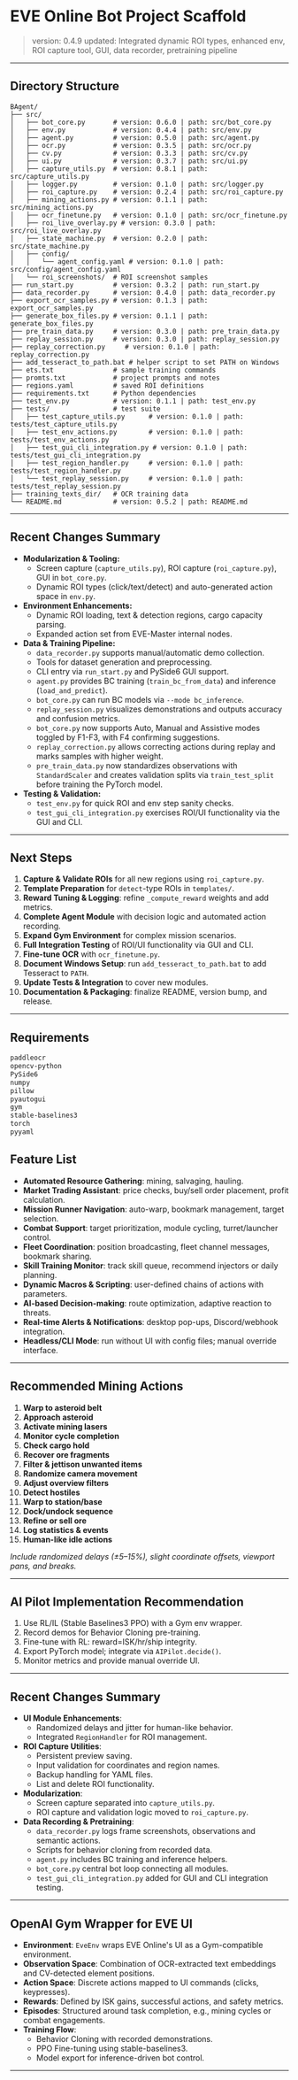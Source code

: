 # EVE Online Bot Project Scaffold

> version: 0.4.9
> updated: Integrated dynamic ROI types, enhanced env, ROI capture tool, GUI, data recorder, pretraining pipeline

---

## Directory Structure
```
BAgent/
├── src/
│   ├── bot_core.py       # version: 0.6.0 | path: src/bot_core.py
│   ├── env.py            # version: 0.4.4 | path: src/env.py
│   ├── agent.py          # version: 0.5.0 | path: src/agent.py
│   ├── ocr.py            # version: 0.3.5 | path: src/ocr.py
│   ├── cv.py             # version: 0.3.3 | path: src/cv.py
│   ├── ui.py             # version: 0.3.7 | path: src/ui.py  
│   ├── capture_utils.py  # version: 0.8.1 | path: src/capture_utils.py
│   ├── logger.py         # version: 0.1.0 | path: src/logger.py
│   ├── roi_capture.py    # version: 0.2.4 | path: src/roi_capture.py
│   ├── mining_actions.py # version: 0.1.1 | path: src/mining_actions.py
│   ├── ocr_finetune.py   # version: 0.1.0 | path: src/ocr_finetune.py
│   ├── roi_live_overlay.py # version: 0.3.0 | path: src/roi_live_overlay.py
│   ├── state_machine.py  # version: 0.2.0 | path: src/state_machine.py
│   ├── config/
│   │   └── agent_config.yaml # version: 0.1.0 | path: src/config/agent_config.yaml
│   └── roi_screenshots/  # ROI screenshot samples
├── run_start.py          # version: 0.3.2 | path: run_start.py
├── data_recorder.py      # version: 0.4.0 | path: data_recorder.py
├── export_ocr_samples.py # version: 0.1.3 | path: export_ocr_samples.py
├── generate_box_files.py # version: 0.1.1 | path: generate_box_files.py
├── pre_train_data.py     # version: 0.3.0 | path: pre_train_data.py
├── replay_session.py     # version: 0.3.0 | path: replay_session.py
├── replay_correction.py     # version: 0.1.0 | path: replay_correction.py
├── add_tesseract_to_path.bat # helper script to set PATH on Windows
├── ets.txt               # sample training commands
├── promts.txt            # project prompts and notes
├── regions.yaml          # saved ROI definitions
├── requirements.txt      # Python dependencies
├── test_env.py           # version: 0.1.1 | path: test_env.py
├── tests/                # test suite
│   ├── test_capture_utils.py      # version: 0.1.0 | path: tests/test_capture_utils.py
│   ├── test_env_actions.py        # version: 0.1.0 | path: tests/test_env_actions.py
│   ├── test_gui_cli_integration.py # version: 0.1.0 | path: tests/test_gui_cli_integration.py
│   ├── test_region_handler.py     # version: 0.1.0 | path: tests/test_region_handler.py
│   └── test_replay_session.py     # version: 0.1.0 | path: tests/test_replay_session.py
├── training_texts_dir/   # OCR training data
└── README.md             # version: 0.5.2 | path: README.md
```

---

## Recent Changes Summary

- **Modularization & Tooling:**  
  - Screen capture (`capture_utils.py`), ROI capture (`roi_capture.py`), GUI in `bot_core.py`.  
  - Dynamic ROI types (click/text/detect) and auto-generated action space in `env.py`.  
- **Environment Enhancements:**  
  - Dynamic ROI loading, text & detection regions, cargo capacity parsing.  
  - Expanded action set from EVE-Master internal nodes.  
- **Data & Training Pipeline:**
  - `data_recorder.py` supports manual/automatic demo collection.
  - Tools for dataset generation and preprocessing.
  - CLI entry via `run_start.py` and PySide6 GUI support.
  - `agent.py` provides BC training (`train_bc_from_data`) and inference (`load_and_predict`).
  - `bot_core.py` can run BC models via `--mode bc_inference`.
  - `replay_session.py` visualizes demonstrations and outputs accuracy and confusion metrics.
  - `bot_core.py` now supports Auto, Manual and Assistive modes toggled by F1-F3, with F4 confirming suggestions.
  - `replay_correction.py` allows correcting actions during replay and marks samples with higher weight.
  - `pre_train_data.py` now standardizes observations with `StandardScaler`
    and creates validation splits via `train_test_split` before training the PyTorch model.
- **Testing & Validation:**
  - `test_env.py` for quick ROI and env step sanity checks.
  - `test_gui_cli_integration.py` exercises ROI/UI functionality via the GUI and CLI.

---

## Next Steps

1. **Capture & Validate ROIs** for all new regions using `roi_capture.py`.
2. **Template Preparation** for `detect`-type ROIs in `templates/`.
3. **Reward Tuning & Logging**: refine `_compute_reward` weights and add metrics.
4. **Complete Agent Module** with decision logic and automated action recording.
5. **Expand Gym Environment** for complex mission scenarios.
6. **Full Integration Testing** of ROI/UI functionality via GUI and CLI.
7. **Fine-tune OCR** with `ocr_finetune.py`.
8. **Document Windows Setup**: run `add_tesseract_to_path.bat` to add Tesseract to `PATH`.
9. **Update Tests & Integration** to cover new modules.
10. **Documentation & Packaging**: finalize README, version bump, and release.

---

## Requirements

```txt
paddleocr
opencv-python
PySide6
numpy
pillow
pyautogui
gym
stable-baselines3
torch
pyyaml
```


## Feature List

- **Automated Resource Gathering**: mining, salvaging, hauling.
- **Market Trading Assistant**: price checks, buy/sell order placement, profit calculation.
- **Mission Runner Navigation**: auto-warp, bookmark management, target selection.
- **Combat Support**: target prioritization, module cycling, turret/launcher control.
- **Fleet Coordination**: position broadcasting, fleet channel messages, bookmark sharing.
- **Skill Training Monitor**: track skill queue, recommend injectors or daily planning.
- **Dynamic Macros & Scripting**: user-defined chains of actions with parameters.
- **AI-based Decision-making**: route optimization, adaptive reaction to threats.
- **Real-time Alerts & Notifications**: desktop pop-ups, Discord/webhook integration.
- **Headless/CLI Mode**: run without UI with config files; manual override interface.

---

## Recommended Mining Actions

1. **Warp to asteroid belt**
2. **Approach asteroid**
3. **Activate mining lasers**
4. **Monitor cycle completion**
5. **Check cargo hold**
6. **Recover ore fragments**
7. **Filter & jettison unwanted items**
8. **Randomize camera movement**
9. **Adjust overview filters**
10. **Detect hostiles**
11. **Warp to station/base**
12. **Dock/undock sequence**
13. **Refine or sell ore**
14. **Log statistics & events**
15. **Human-like idle actions**

*Include randomized delays (±5–15%), slight coordinate offsets, viewport pans, and breaks.*

---

## AI Pilot Implementation Recommendation

1. Use RL/IL (Stable Baselines3 PPO) with a Gym env wrapper.
2. Record demos for Behavior Cloning pre-training.
3. Fine-tune with RL: reward=ISK/hr/ship integrity.
4. Export PyTorch model; integrate via `AIPilot.decide()`.
5. Monitor metrics and provide manual override UI.

---

## Recent Changes Summary

- **UI Module Enhancements**:
  - Randomized delays and jitter for human-like behavior.
  - Integrated `RegionHandler` for ROI management.
- **ROI Capture Utilities**:
  - Persistent preview saving.
  - Input validation for coordinates and region names.
  - Backup handling for YAML files.
  - List and delete ROI functionality.
- **Modularization**:
  - Screen capture separated into `capture_utils.py`.
  - ROI capture and validation logic moved to `roi_capture.py`.
- **Data Recording & Pretraining**:
  - `data_recorder.py` logs frame screenshots, observations and semantic actions.
  - Scripts for behavior cloning from recorded data.
  - `agent.py` includes BC training and inference helpers.
  - `bot_core.py` central bot loop connecting all modules.
  - `test_gui_cli_integration.py` added for GUI and CLI integration testing.

---

## OpenAI Gym Wrapper for EVE UI

- **Environment**: `EveEnv` wraps EVE Online's UI as a Gym-compatible environment.
- **Observation Space**: Combination of OCR-extracted text embeddings and CV-detected element positions.
- **Action Space**: Discrete actions mapped to UI commands (clicks, keypresses).
- **Rewards**: Defined by ISK gains, successful actions, and safety metrics.
- **Episodes**: Structured around task completion, e.g., mining cycles or combat engagements.
- **Training Flow**:
  - Behavior Cloning with recorded demonstrations.
  - PPO Fine-tuning using stable-baselines3.
  - Model export for inference-driven bot control.

---




